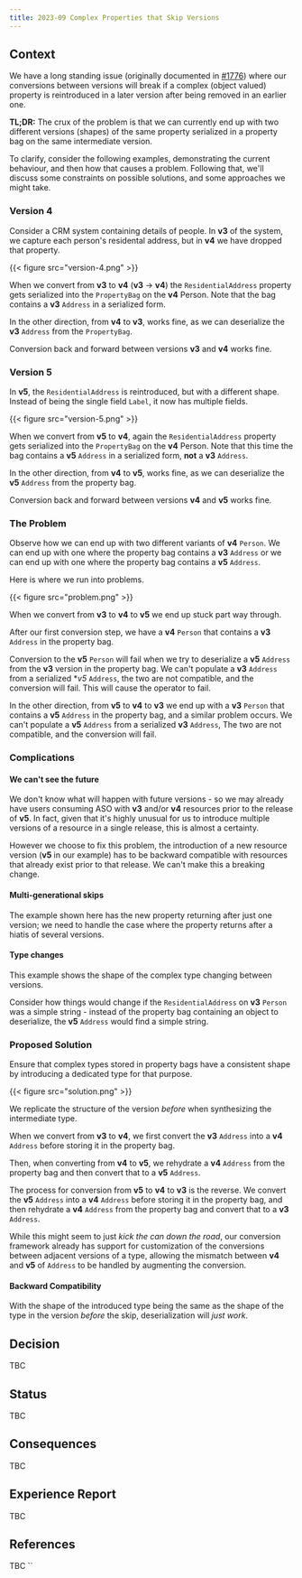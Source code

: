 ```yaml
---
title: 2023-09 Complex Properties that Skip Versions
---
```


## Context

We have a long standing issue (originally documented in [#1776](https://github.com/Azure/azure-service-operator/issues/1776)) where our conversions between versions will break if a complex (object valued) property is reintroduced in a later version after being removed in an earlier one.

**TL;DR:** The crux of the problem is that we can currently end up with two different versions (shapes) of the same property serialized in a property bag on the same intermediate version.

To clarify, consider the following examples, demonstrating the current behaviour, and then how that causes a problem. Following that, we'll discuss some constraints on possible solutions, and some approaches we might take.

### Version 4

Consider a CRM system containing details of people. In **v3** of the system, we capture each person's residental address, but in **v4** we have dropped that property.

<!-- yuml.me
[Person v3|FullName string;FamilyName string; KnownAs string;ResidentialAddress]
[Person v3]--[Address v3|Label string]
[Person v4|FullName string;FamilyName string; KnownAs string]
-->

{{< figure src="version-4.png" >}}

When we convert from **v3** to **v4** (**v3** -> **v4**) the `ResidentialAddress` property gets serialized into the `PropertyBag` on the **v4** Person. Note that the bag contains a **v3** `Address` in a serialized form.

In the other direction, from **v4** to **v3**, works fine, as we can deserialize the **v3** `Address` from the `PropertyBag`.

Conversion back and forward between versions **v3** and **v4** works fine.

### Version 5

In **v5**, the `ResidentialAddress` is reintroduced, but with a different shape. Instead of being the single field `Label`, it now has multiple fields.

<!-- yuml.me 
[Person v4|FullName string;FamilyName string; KnownAs string|PropertyBag PropertyBag]
[Person v5|FullName string;FamilyName string; KnownAs string;ResidentialAddress|PropertyBag PropertyBag]
[Person v5]--[Address v5|Street string;Suburb string;City string|PropertyBag PropertyBag]
-->

{{< figure src="version-5.png" >}}

When we convert from **v5** to **v4**, again the `ResidentialAddress` property gets serialized into the `PropertyBag` on the **v4** Person. Note that this time the bag contains a **v5** `Address` in a serialized form, **not** a **v3** `Address`.

In the other direction, from **v4** to **v5**, works fine, as we can deserialize the **v5** `Address` from the property bag.

Conversion back and forward between versions **v4** and **v5** works fine.

### The Problem

Observe how we can end up with two different variants of **v4** `Person`. We can end up with one where the property bag contains a **v3** `Address` or we can end up with one where the property bag contains a **v5** `Address`.

Here is where we run into problems.

<!-- yuml.me
[Person v3|FullName string;FamilyName string; KnownAs string;ResidentialAddress]
[Person v3]--[Address v3|Label string]
[Person v4|FullName string;FamilyName string; KnownAs string|PropertyBag PropertyBag]
[Person v5|FullName string;FamilyName string; KnownAs string;ResidentialAddress|PropertyBag PropertyBag]
[Person v5]--[Address v5|Street string;Suburb string;City string|PropertyBag PropertyBag]
-->

{{< figure src="problem.png" >}}

When we convert from **v3** to **v4** to **v5** we end up stuck part way through. 

After our first conversion step, we have a **v4** `Person` that contains a **v3** `Address` in the property bag. 

Conversion to the **v5** `Person` will fail when we try to deserialize a **v5** `Address` from the **v3** version in the property bag. We can't populate a **v3** `Address` from a serialized **v5* `Address`, the two are not compatible, and the conversion will fail. This will cause the operator to fail.

In the other direction, from **v5** to **v4** to **v3** we end up with a **v3** `Person` that contains a **v5** `Address` in the property bag, and a similar problem occurs. We can't populate a **v5** `Address` from a serialized **v3** `Address`, The two are not compatible, and the conversion will fail.


### Complications

#### We can't see the future

We don't know what will happen with future versions - so we may already have users consuming ASO with **v3** and/or **v4** resources prior to the release of **v5**. In fact, given that it's highly unusual for us to introduce multiple versions of a resource in a single release, this is almost a certainty.

However we choose to fix this problem, the introduction of a new resource version (**v5** in our example) has to be backward compatible with resources that already exist prior to that release. We can't make this a breaking change.

#### Multi-generational skips

The example shown here has the new property returning after just one version; we need to handle the case where the property returns after a hiatis of several versions.

#### Type changes

This example shows the shape of the complex type changing between versions. 

Consider how things would change if the `ResidentialAddress` on **v3** `Person` was a simple string - instead of the property bag containing an object to deserialize, the **v5** `Address` would find a simple string.

### Proposed Solution

Ensure that complex types stored in property bags have a consistent shape by introducing a dedicated type for that purpose.

<!-- yuml.me
[Person v3|FullName string;FamilyName string; KnownAs string;ResidentialAddress]
[Person v3]--[Address v3|Label string]
[Person v4|FullName string;FamilyName string; KnownAs string|PropertyBag PropertyBag]-.-[Address v4|Label string {bg:cornsilk}]
[Person v5|FullName string;FamilyName string; KnownAs string;ResidentialAddress|PropertyBag PropertyBag] 
[Person v5]--[Address v5|Street string; Suburb string; City string|PropertyBag PropertyBag]
-->

{{< figure src="solution.png" >}}

We replicate the structure of the version _before_ when synthesizing the intermediate type.

When we convert from **v3** to **v4**, we first convert the **v3** `Address` into a **v4** `Address`  before storing it in the property bag.

Then, when converting from **v4** to **v5**, we rehydrate a **v4** `Address` from the property bag and then convert that to a **v5** `Address`.

The process for conversion from **v5** to **v4** to **v3** is the reverse. We convert the **v5** `Address` into a **v4** `Address` before storing it in the property bag, and then rehydrate a **v4** `Address` from the property bag and convert that to a **v3** `Address`.

While this might seem to just _kick the can down the road_, our conversion framework already has support for customization of the conversions between adjacent versions of a type, allowing the mismatch between **v4** and **v5** of `Address` to be handled by augmenting the conversion. 

#### Backward Compatibility

With the shape of the introduced type being the same as the shape of the type in the version _before_ the skip, deserialization will _just work_. 


## Decision

TBC

## Status

TBC

## Consequences

TBC

## Experience Report

TBC

## References

TBC
``